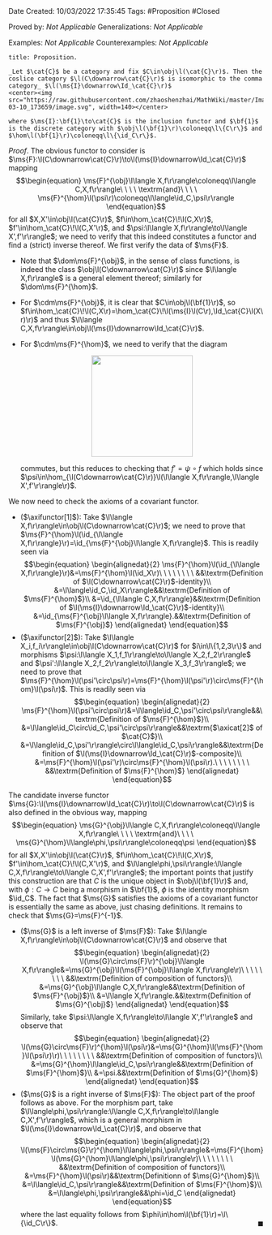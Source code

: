 <br />
<br />

Date Created: 10/03/2022 17:35:45
Tags: #Proposition #Closed 

Proved by: _Not Applicable_
Generalizations: _Not Applicable_

Examples: _Not Applicable_
Counterexamples: _Not Applicable_

``` ad-Proposition
title: Proposition.

_Let $\cat{C}$ be a category and fix $C\in\obj\l(\cat{C}\r)$. Then the coslice category $\l(C\downarrow\cat{C}\r)$ is isomorphic to the comma category_ $\l(\ms{I}\downarrow\Id_\cat{C}\r)$
<center><img src="https://raw.githubusercontent.com/zhaoshenzhai/MathWiki/master/Images/2022-03-10_173659/image.svg", width=140></center>

where $\ms{I}:\bf{1}\to\cat{C}$ is the inclusion functor and $\bf{1}$ is the discrete category with $\obj\l(\bf{1}\r)\coloneqq\l\{C\r\}$ and $\hom\l(\bf{1}\r)\coloneqq\l\{\id_C\r\}$.

```

_Proof_. The obvious functor to consider is $\ms{F}:\l(C\downarrow\cat{C}\r)\to\l(\ms{I}\downarrow\Id_\cat{C}\r)$ mapping
$$\begin{equation}
    \ms{F}^{\obj}\l\langle X,f\r\rangle\coloneqq\l\langle C,X,f\r\rangle\ \ \ \ \textrm{and}\ \ \ \ \ms{F}^{\hom}\l(\psi\r)\coloneqq\l\langle\id_C,\psi\r\rangle
\end{equation}$$
for all $X,X'\in\obj\l(\cat{C}\r)$, $f\in\hom_\cat{C}\!\l(C,X\r)$, $f'\in\hom_\cat{C}\!\l(C,X'\r)$, and $\psi:\l\langle X,f\r\rangle\to\l\langle X',f'\r\rangle$; we need to verify that this indeed constitutes a functor and find a (strict) inverse thereof. We first verify the data of $\ms{F}$.
* Note that $\dom\ms{F}^{\obj}$, in the sense of class functions, is indeed the class $\obj\l(C\downarrow\cat{C}\r)$ since $\l\langle X,f\r\rangle$ is a general element thereof; similarly for $\dom\ms{F}^{\hom}$.
* For $\cdm\ms{F}^{\obj}$, it is clear that $C\in\obj\l(\bf{1}\r)$, so $f\in\hom_\cat{C}\!\l(C,X\r)=\hom_\cat{C}\!\l(\ms{I}\l(C\r),\Id_\cat{C}\l(X\r)\r)$ and thus $\l\langle C,X,f\r\rangle\in\obj\l(\ms{I}\downarrow\Id_\cat{C}\r)$.
* For $\cdm\ms{F}^{\hom}$, we need to verify that the diagram
  <center><img src="https://raw.githubusercontent.com/zhaoshenzhai/MathWiki/master/Images/2022-03-10_175541/image.svg", width=200></center>

    commutes, but this reduces to checking that $f'=\psi\circ f$ which holds since $\psi\in\hom_{\l(C\downarrow\cat{C}\r)}\l(\l\langle X,f\r\rangle,\l\langle X',f'\r\rangle\r)$.

We now need to check the axioms of a covariant functor.
* ($\axifunctor[1]$): Take $\l\langle X,f\r\rangle\in\obj\l(C\downarrow\cat{C}\r)$; we need to prove that $\ms{F}^{\hom}\l(\id_{\l\langle X,f\r\rangle}\r)=\id_{\ms{F}^{\obj}\l\langle X,f\r\rangle}$. This is readily seen via
$$\begin{equation}
    \begin{alignedat}{2}
        \ms{F}^{\hom}\l(\id_{\l\langle X,f\r\rangle}\r)&=\ms{F}^{\hom}\l(\id_X\r)\ \ \ \ \ \ \ \ &&\textrm{Definition of $\l(C\downarrow\cat{C}\r)$-identity}\\
        &=\l\langle\id_C,\id_X\r\rangle&&\textrm{Definition of $\ms{F}^{\hom}$}\\
        &=\id_{\l\langle C,X,f\r\rangle}&&\textrm{Definition of $\l(\ms{I}\downarrow\Id_\cat{C}\r)$-identity}\\
        &=\id_{\ms{F}^{\obj}\l\langle X,f\r\rangle}.&&\textrm{Definition of $\ms{F}^{\obj}$}
    \end{alignedat}
\end{equation}$$
* ($\axifunctor[2]$): Take $\l\langle X_i,f_i\r\rangle\in\obj\l(C\downarrow\cat{C}\r)$ for $i\in\l\{1,2,3\r\}$ and morphisms $\psi:\l\langle X_1,f_1\r\rangle\to\l\langle X_2,f_2\r\rangle$ and $\psi':\l\langle X_2,f_2\r\rangle\to\l\langle X_3,f_3\r\rangle$; we need to prove that $\ms{F}^{\hom}\l(\psi'\circ\psi\r)=\ms{F}^{\hom}\l(\psi'\r)\circ\ms{F}^{\hom}\l(\psi\r)$. This is readily seen via
$$\begin{equation}
    \begin{alignedat}{2}
        \ms{F}^{\hom}\l(\psi'\circ\psi\r)&=\l\langle\id_C,\psi'\circ\psi\r\rangle&&\textrm{Definition of $\ms{F}^{\hom}$}\\
        &=\l\langle\id_C\circ\id_C,\psi'\circ\psi\r\rangle&&\textrm{$\axicat[2]$ of $\cat{C}$}\\
        &=\l\langle\id_C,\psi'\r\rangle\circ\l\langle\id_C,\psi\r\rangle&&\textrm{Definition of $\l(\ms{I}\downarrow\Id_\cat{C}\r)$-composite}\\
        &=\ms{F}^{\hom}\l(\psi'\r)\circ\ms{F}^{\hom}\l(\psi\r).\ \ \ \ \ \ \ \ &&\textrm{Definition of $\ms{F}^{\hom}$}
    \end{alignedat}
\end{equation}$$

The candidate inverse functor $\ms{G}:\l(\ms{I}\downarrow\Id_\cat{C}\r)\to\l(C\downarrow\cat{C}\r)$ is also defined in the obvious way, mapping
$$\begin{equation}
    \ms{G}^{\obj}\l\langle C,X,f\r\rangle\coloneqq\l\langle X,f\r\rangle\ \ \ \ \textrm{and}\ \ \ \ \ms{G}^{\hom}\l\langle\phi,\psi\r\rangle\coloneqq\psi
\end{equation}$$
for all $X,X'\in\obj\l(\cat{C}\r)$, $f\in\hom_\cat{C}\!\l(C,X\r)$, $f'\in\hom_\cat{C}\!\l(C,X'\r)$, and $\l\langle\phi,\psi\r\rangle:\l\langle C,X,f\r\rangle\to\l\langle C,X',f'\r\rangle$; the important points that justify this construction are that $C$ is the unique object in $\obj\l(\bf{1}\r)$ and, with $\phi:C\to C$ being a morphism in $\bf{1}$, $\phi$ is the identity morphism $\id_C$. The fact that $\ms{G}$ satisfies the axioms of a covariant functor is essentially the same as above, just chasing definitions. It remains to check that $\ms{G}=\ms{F}^{-1}$.
* ($\ms{G}$ is a left inverse of $\ms{F}$): Take $\l\langle X,f\r\rangle\in\obj\l(C\downarrow\cat{C}\r)$ and observe that
$$\begin{equation}
    \begin{alignedat}{2}
        \l(\ms{G}\circ\ms{F}\r)^{\obj}\l\langle X,f\r\rangle&=\ms{G}^{\obj}\l(\ms{F}^{\obj}\l\langle X,f\r\rangle\r)\ \ \ \ \ \ \ \ &&\textrm{Definition of composition of functors}\\
        &=\ms{G}^{\obj}\l\langle C,X,f\r\rangle&&\textrm{Definition of $\ms{F}^{\obj}$}\\
        &=\l\langle X,f\r\rangle.&&\textrm{Definition of $\ms{G}^{\obj}$}
    \end{alignedat}
\end{equation}$$
Similarly, take $\psi:\l\langle X,f\r\rangle\to\l\langle X',f'\r\rangle$ and observe that
$$\begin{equation}
    \begin{alignedat}{2}
        \l(\ms{G}\circ\ms{F}\r)^{\hom}\l(\psi\r)&=\ms{G}^{\hom}\l(\ms{F}^{\hom}\l(\psi\r)\r)\ \ \ \ \ \ \ \ &&\textrm{Definition of composition of functors}\\
        &=\ms{G}^{\hom}\l\langle\id_C,\psi\r\rangle&&\textrm{Definition of $\ms{F}^{\hom}$}\\
        &=\psi.&&\textrm{Definition of $\ms{G}^{\hom}$}
    \end{alignedat}
\end{equation}$$
* ($\ms{G}$ is a right inverse of $\ms{F}$): The object part of the proof follows as above. For the morphism part, take $\l\langle\phi,\psi\r\rangle:\l\langle C,X,f\r\rangle\to\l\langle C,X',f'\r\rangle$, which is a general morphism in $\l(\ms{I}\downarrow\Id_\cat{C}\r)$, and observe that
$$\begin{equation}
    \begin{alignedat}{2}
        \l(\ms{F}\circ\ms{G}\r)^{\hom}\l\langle\phi,\psi\r\rangle&=\ms{F}^{\hom}\l(\ms{G}^{\hom}\l\langle\phi,\psi\r\rangle\r)\ \ \ \ \ \ \ \ &&\textrm{Definition of composition of functors}\\
        &=\ms{F}^{\hom}\l(\psi\r)&&\textrm{Definitionn of $\ms{G}^{\hom}$}\\
        &=\l\langle\id_C,\psi\r\rangle&&\textrm{Definition of $\ms{F}^{\hom}$}\\
        &=\l\langle\phi,\psi\r\rangle&&\phi=\id_C
    \end{alignedat}
\end{equation}$$
where the last equality follows from $\phi\in\hom\l(\bf{1}\r)=\l\{\id_C\r\}$.<span style="float:right;">$\blacksquare$</span>
